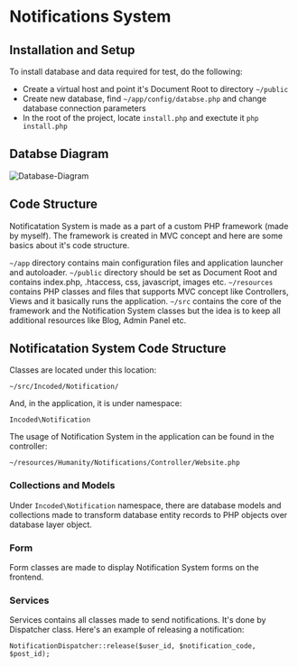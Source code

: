 # Notifications System

## Installation and Setup

To install database and data required for test, do the following:

+ Create a virtual host and point it's Document Root to directory `~/public`
+ Create new database, find `~/app/config/databse.php` and change database connection parameters
+ In the root of the project, locate `install.php` and exectute it `php install.php`


## Databse Diagram

![Database-Diagram](http://ivanmitic.com/humanity-ns/img/Database-Diagram.png "Database-Diagram")


## Code Structure

Notificatation System is made as a part of a custom PHP framework (made by myself). The framework is created in MVC concept and here are some basics about it's code structure.

`~/app` directory contains main configuration files and application launcher and autoloader.
`~/public` directory should be set as Document Root and contains index.php, .htaccess, css, javascript, images etc.
`~/resources` contains PHP classes and files that supports MVC concept like Controllers, Views and it basically runs the application.
`~/src` contains the core of the framework and the Notification System classes but the idea is to keep all additional resources like Blog, Admin Panel etc.

## Notificatation System Code Structure

Classes are located under this location: 

```
~/src/Incoded/Notification/
```

And, in the application, it is under namespace:

```
Incoded\Notification
```

The usage of Notification System in the application can be found in the controller:

`~/resources/Humanity/Notifications/Controller/Website.php`

### Collections and Models

Under `Incoded\Notification` namespace, there are database models and collections made to transform database entity records to PHP objects over database layer object.

### Form

Form classes are made to display Notification System forms on the frontend.

### Services

Services contains all classes made to send notifications. It's done by Dispatcher class. Here's an example of releasing a notification:

`NotificationDispatcher::release($user_id, $notification_code, $post_id);`
